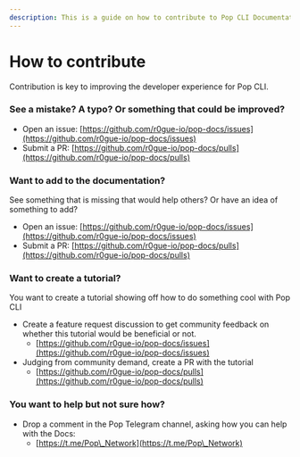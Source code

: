 ```yaml
---
description: This is a guide on how to contribute to Pop CLI Documentation
---
```


# How to contribute

Contribution is key to improving the developer experience for Pop CLI.

### See a mistake? A typo? Or something that could be improved?

* Open an issue: [https://github.com/r0gue-io/pop-docs/issues](https://github.com/r0gue-io/pop-docs/issues)
* Submit a PR: [https://github.com/r0gue-io/pop-docs/pulls](https://github.com/r0gue-io/pop-docs/pulls)

### Want to add to the documentation?

See something that is missing that would help others? Or have an idea of something to add?

* Open an issue: [https://github.com/r0gue-io/pop-docs/issues](https://github.com/r0gue-io/pop-docs/issues)
* Submit a PR: [https://github.com/r0gue-io/pop-docs/pulls](https://github.com/r0gue-io/pop-docs/pulls)

### Want to create a tutorial?

You want to create a tutorial showing off how to do something cool with Pop CLI

* Create a feature request discussion to get community feedback on whether this tutorial would be beneficial or not.
  * [https://github.com/r0gue-io/pop-docs/issues](https://github.com/r0gue-io/pop-docs/issues)
* Judging from community demand, create a PR with the tutorial
  * [https://github.com/r0gue-io/pop-docs/pulls](https://github.com/r0gue-io/pop-docs/pulls)

### You want to help but not sure how?

* Drop a comment in the Pop Telegram channel, asking how you can help with the Docs:
  * [https://t.me/Pop\_Network](https://t.me/Pop\_Network)
